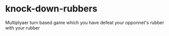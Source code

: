 # knock-down-rubbers
Multiplyaer turn based game which you have defeat your opponnet's rubber with your rubber
